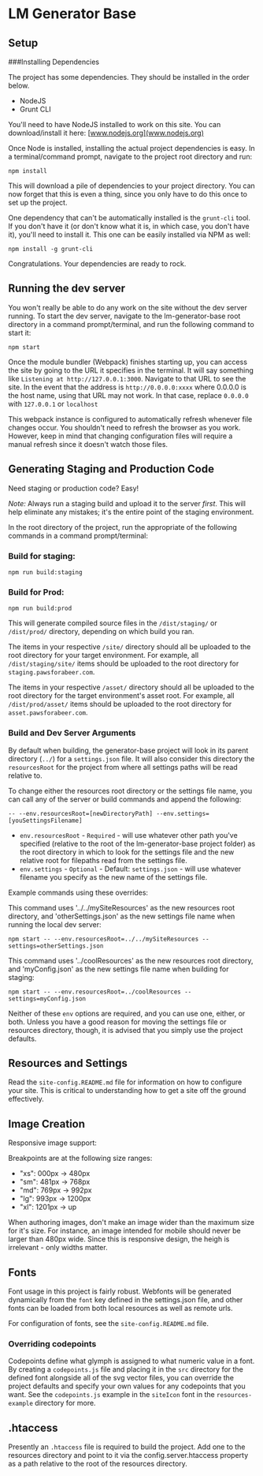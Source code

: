 # LM Generator Base

## Setup

###Installing Dependencies

The project has some dependencies. They should be installed in the order below.

 - NodeJS
 - Grunt CLI

You'll need to have NodeJS installed to work on this site.
You can download/install it here: [www.nodejs.org](www.nodejs.org)

Once Node is installed, installing the actual project dependencies is easy. In a terminal/command prompt, navigate to the project root directory and run:

`npm install`

This will download a pile of dependencies to your project directory. You can now forget that this is even a thing, since you only have to do this once to set up the project.

One dependency that can't be automatically installed is the `grunt-cli` tool. If you don't have it (or don't know what it is, in which case, you don't have it), you'll need to install it. This one can be easily installed via NPM as well:

`npm install -g grunt-cli`

Congratulations. Your dependencies are ready to rock.

## Running the dev server

You won't really be able to do any work on the site without the dev server running. To start the dev server, navigate to the lm-generator-base root directory in a command prompt/terminal, and run the following command to start it:

`npm start`

Once the module bundler (Webpack) finishes starting up, you can access the site by going to the URL it specifies in the terminal. It will say something like `Listening at http://127.0.0.1:3000`. Navigate to that URL to see the site. In the event that the address is `http://0.0.0.0:xxxx` where 0.0.0.0 is the host name, using that URL may not work. In that case, replace `0.0.0.0` with `127.0.0.1` or `localhost`

This webpack instance is configured to automatically refresh whenever file changes occur. You shouldn't need to refresh the browser as you work. However, keep in mind that changing configuration files will require a manual refresh since it doesn't watch those files.

## Generating Staging and Production Code
Need staging or production code? Easy!

*Note:* Always run a staging build and upload it to the server _first_. This will help eliminate any mistakes; it's the entire point of the staging environment.

In the root directory of the project, run the appropriate of the following commands in a command prompt/terminal:

### Build for staging:
`npm run build:staging`

### Build for Prod:
`npm run build:prod`

This will generate compiled source files in the `/dist/staging/` or `/dist/prod/` directory, depending on which build you ran. 

The items in your respective `/site/` directory should all be uploaded to the root directory for your target environment. For example, all `/dist/staging/site/` items should be uploaded to the root directory for `staging.pawsforabeer.com`.

The items in your respective `/asset/` directory should all be uploaded to the root directory for the target environment's asset root. For example, all `/dist/prod/asset/` items should be uploaded to the root directory for `asset.pawsforabeer.com`.

### Build and Dev Server Arguments

By default when building, the generator-base project will look in its parent directory (`../`) for a `settings.json` file. It will also consider this directory the `resourcesRoot` for the project from where all settings paths will be read relative to.

To change either the resources root directory or the settings file name, you can call any of the server or build commands and append the following:

`-- --env.resourcesRoot=[newDirectoryPath] --env.settings=[youSettingsFilename]`
- `env.resourcesRoot` - `Required` - will use whatever other path you've specified (relative to the root of the lm-generator-base project folder) as the root directory in which to look for the settings file and the new relative root for filepaths read from the settings file.
- `env.settings` - `Optional` - Default: `settings.json` - will use whatever filename you specify as the new name of the settings file.

Example commands using these overrides:

This command uses '../../mySiteResources' as the new resources root directory, and 'otherSettings.json' as the new settings file name when running the local dev server:

`npm start -- --env.resourcesRoot=../../mySiteResources --settings=otherSettings.json`

This command uses '../coolResources' as the new resources root directory, and 'myConfig.json' as the new settings file name when building for staging:

`npm start -- --env.resourcesRoot=../coolResources --settings=myConfig.json`

Neither of these `env` options are required, and you can use one, either, or both. Unless you have a good reason for moving the settings file or resources directory, though, it is advised that you simply use the project defaults.

## Resources and Settings

Read the `site-config.README.md` file for information on how to configure your site. This is critical to understanding how to get a site off the ground effectively.

## Image Creation

Responsive image support:

Breakpoints are at the following size ranges:

 - "xs": 000px -> 480px
 - "sm": 481px -> 768px
 - "md": 769px -> 992px
 - "lg": 993px -> 1200px
 - "xl": 1201px -> up

When authoring images, don't make an image wider than the maximum size for it's size. For instance, an image intended for mobile should never be larger than 480px wide. Since this is responsive design, the heigh is irrelevant - only widths matter.

## Fonts

Font usage in this project is fairly robust. Webfonts will be generated dynamically from the `font` key defined in the settings.json file, and other fonts can be loaded from both local resources as well as remote urls.

For configuration of fonts, see the `site-config.README.md` file.

### Overriding codepoints

Codepoints define what glymph is assigned to what numeric value in a font. By creating a `codepoints.js` file and placing it in the `src` directory for the defined font alongside all of the svg vector files, you can override the project defaults and specify your own values for any codepoints that you want. See the `codepoints.js` example in the `siteIcon` font in the `resources-example` directory for more.

## .htaccess

Presently an `.htaccess` file is required to build the project. Add one to the resources directory and point to it via the config.server.htaccess property as a path relative to the root of the resources directory.